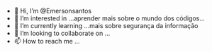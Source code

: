 - 👋 Hi, I’m @Emersonsantos
- 👀 I’m interested in ...aprender mais sobre o mundo dos códigos...
- 🌱 I’m currently learning ...mais sobre segurança da informação
- 💞️ I’m looking to collaborate on ...
- 📫 How to reach me ...

<!---
Emersonsantos1/Emersonsantos1 is a ✨ special ✨ repository because its `README.md` (this file) appears on your GitHub profile.
You can click the Preview link to take a look at your changes.
--->
